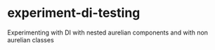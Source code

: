 # experiment-di-testing
Experimenting with DI with nested aurelian components and with non aurelian classes
